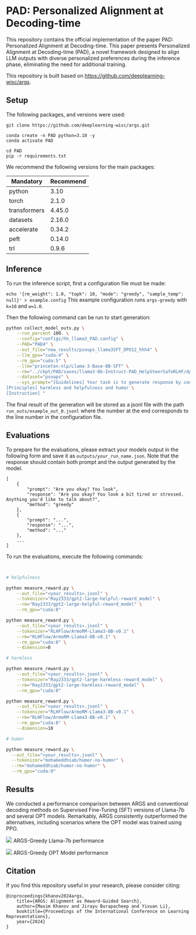 # PAD: Personalized Alignment at Decoding-time


This repository contains the official implementation of the paper PAD: Personalized Alignment at Decoding-time.
This paper presents Personalized Alignment at Decoding-time (PAD), a novel framework designed to align LLM outputs with diverse personalized preferences during the inference phase, eliminating the need for additional training. 

This repository is built based on https://github.com/deeplearning-wisc/args.


## Setup
The following packages, and versions were used:

```bash=
git clone https://github.com/deeplearning-wisc/args.git

conda create -n PAD python=3.10 -y
conda activate PAD

cd PAD
pip -r requirements.txt
```
We recommend the following versions for the main packages:

| Mandatory    | Recommend |
| ------------ |-----------|
| python       | 3.10      |
| torch        | 2.1.0     |
| transformers | 4.45.0    |
| datasets     | 2.16.0    |
| accelerate   | 0.34.2    |
| peft         | 0.14.0    |
| trl          | 0.9.6     |

## Inference
To run the inference script, first a configuration file must be made:

`echo '{rm_weight": 1.0, "topk": 10, "mode": "greedy", "sample_temp": null}' > example.config`
This example configuration runs `args-greedy` with `k=10` and `w=1.0`.


Then the following command can be run to start generation:

```bash
python collect_model_outs.py \
    --run_percent 100. \
    --config="configs/hh_llama3_PAD.config" \
    --PAD="PAD4" \
    --out_file="new_results/psoups_llama3SFT_DPO12_hhh4" \
    --llm_gpu="cuda:4" \
    --rm_gpu="cuda:5" \
    --llm="princeton-nlp/Llama-3-Base-8B-SFT" \
    --rm="../ckpt/PAD/saves/llama3-8b-Instruct-PAD_HelpSteerSafeRLHF/dpo12/reward_merged" \
    --dataset="psoups" \
    --sys_prompt="[Guidelines] Your task is to generate response by considering the following principle. \
[Principles] harmless and helpfulness and humor \
[Instruction] "
```

The final result of the generation will be stored as a jsonl file with the path `run_outs/example_out_0.jsonl` where the number at the end corresponds to the line number in the configuration file.

## Evaluations

To prepare for the evaluations, please extract your models output in the following form and save it as `outputs/your_run_name.json`. Note that the response should contain both prompt and the output generated by the model.

```jsonld
[
    {
        "prompt": "Are you okay? You look",
        "response": "Are you okay? You look a bit tired or stressed. Anything you'd like to talk about?",
        "method": "greedy"
    },
    {
        "prompt": "...",
        "response": "...",
        "method": "..."
    },
    ...
]
```

To run the evaluations, execute the following commands:

```bash


# helpfulness

python measure_reward.py \
    --out_file="<your_results>.jsonl" \
    --tokenizer="Ray2333/gpt2-large-helpful-reward_model" \
    --rm="Ray2333/gpt2-large-helpful-reward_model" \
    --rm_gpu="cuda:0"

python measure_reward.py \
    --out_file="<your_results>.jsonl" \
    --tokenizer="RLHFlow/ArmoRM-Llama3-8B-v0.1" \
    --rm="RLHFlow/ArmoRM-Llama3-8B-v0.1" \
    --rm_gpu="cuda:0" \
    --dimension=0

# harmless

python measure_reward.py \
    --out_file="<your_results>.jsonl" \
    --tokenizer="Ray2333/gpt2-large-harmless-reward_model" \
    --rm="Ray2333/gpt2-large-harmless-reward_model" \
    --rm_gpu="cuda:0"

python measure_reward.py \
    --out_file="<your_results>.jsonl" \
    --tokenizer="RLHFlow/ArmoRM-Llama3-8B-v0.1" \
    --rm="RLHFlow/ArmoRM-Llama3-8B-v0.1" \
    --rm_gpu="cuda:0" \
    --dimension=10

# humor

python measure_reward.py \
  --out_file="<your_results>.jsonl" \
  --tokenizer="mohameddhiab/humor-no-humor" \
  --rm="mohameddhiab/humor-no-humor" \
  --rm_gpu="cuda:0"
```

## Results
We conducted a performance comparison between ARGS and conventional decoding methods on Supervised Fine-Tuning (SFT) versions of Llama-7b and several OPT models. Remarkably, ARGS consistently outperformed the alternatives, including scenarios where the OPT model was trained using PPO.

![](https://hackmd.io/_uploads/r1Q2ZFlzp.png)
ARGS-Greedy Llama-7b performance

![](https://hackmd.io/_uploads/HyVn-Yefa.png)
ARGS-Greedy OPT Model performance



## Citation

If you find this repository useful in your research, please consider citing:

```
@inproceedings{khanov2024args,
    title={ARGS: Alignment as Reward-Guided Search},
    author={Maxim Khanov and Jirayu Burapacheep and Yixuan Li},
    booktitle={Proceedings of the International Conference on Learning Representations},
    year={2024}
}
```
